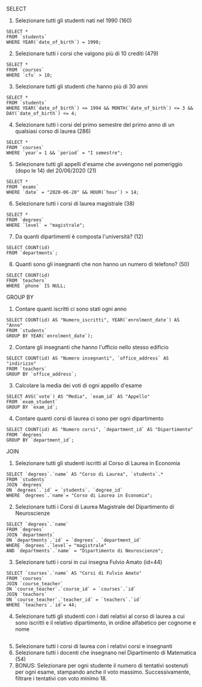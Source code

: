 SELECT

1. Selezionare tutti gli studenti nati nel 1990 (160)

```
SELECT *
FROM `students`
WHERE YEAR(`date_of_birth`) = 1990;
```

2. Selezionare tutti i corsi che valgono più di 10 crediti (479)

```
SELECT *
FROM `courses`
WHERE `cfu` > 10;
```

3. Selezionare tutti gli studenti che hanno più di 30 anni

```
SELECT *
FROM `students`
WHERE YEAR(`date_of_birth`) <= 1994 && MONTH(`date_of_birth`) <= 3 && DAY(`date_of_birth`) <= 4;
```

4. Selezionare tutti i corsi del primo semestre del primo anno di un qualsiasi corso di laurea (286)

```
SELECT * 
FROM `courses`
WHERE `year`= 1 && `period` = "I semestre";
```

5. Selezionare tutti gli appelli d'esame che avvengono nel pomeriggio (dopo le 14) del 20/06/2020 (21)

```
SELECT * 
FROM `exams`
WHERE `date` = "2020-06-20" && HOUR(`hour`) > 14;
```

6. Selezionare tutti i corsi di laurea magistrale (38)

```
SELECT * 
FROM `degrees`
WHERE `level` = "magistrale";
```

7. Da quanti dipartimenti è composta l'università? (12)

```
SELECT COUNT(id) 
FROM `departments`;
```

8. Quanti sono gli insegnanti che non hanno un numero di telefono? (50)

```
SELECT COUNT(id) 
FROM `teachers`
WHERE `phone` IS NULL;
```

GROUP BY

1. Contare quanti iscritti ci sono stati ogni anno

```
SELECT COUNT(id) AS "Numero_iscritti", YEAR(`enrolment_date`) AS "Anno"
FROM `students`
GROUP BY YEAR(`enrolment_date`);
```

2. Contare gli insegnanti che hanno l'ufficio nello stesso edificio

```
SELECT COUNT(id) AS "Numero insegnanti", `office_address` AS "indirizzo"
FROM `teachers`
GROUP BY `office_address`;
```

3. Calcolare la media dei voti di ogni appello d'esame

```
SELECT AVG(`vote`) AS "Media", `exam_id` AS "Appello"
FROM `exam_student`
GROUP BY `exam_id`;
```

4. Contare quanti corsi di laurea ci sono per ogni dipartimento

```
SELECT COUNT(id) AS "Numero corsi", `department_id` AS "Dipartimento"
FROM `degrees`
GROUP BY `department_id`;
```

JOIN

1. Selezionare tutti gli studenti iscritti al Corso di Laurea in Economia

```
SELECT `degrees`.`name` AS "Corso di Laurea", `students`.*
FROM `students`
JOIN `degrees`
ON `degrees`.`id` = `students`. `degree_id`
WHERE `degrees`.`name`= "Corso di Laurea in Economia";
```

2. Selezionare tutti i Corsi di Laurea Magistrale del Dipartimento di Neuroscienze

```
SELECT `degrees`.`name`
FROM `degrees`
JOIN `departments`
ON `departments`.`id` = `degrees`. `department_id`
WHERE `degrees`.`level`= "magistrale"
AND `departments`.`name` = "Dipartimento di Neuroscienze";
```

3. Selezionare tutti i corsi in cui insegna Fulvio Amato (id=44)

```
SELECT `courses`.`name` AS "Corsi di Fulvio Amato"
FROM `courses`
JOIN `course_teacher`
ON `course_teacher`.`course_id` = `courses`.`id`
JOIN `teachers`
ON `course_teacher`.`teacher_id` = `teachers`.`id`
WHERE `teachers`.`id`= 44;
```

4. Selezionare tutti gli studenti con i dati relativi al corso di laurea a cui sono iscritti e il relativo dipartimento, in ordine alfabetico per cognome e nome

```

```

5. Selezionare tutti i corsi di laurea con i relativi corsi e insegnanti
6. Selezionare tutti i docenti che insegnano nel Dipartimento di Matematica (54)
7. BONUS: Selezionare per ogni studente il numero di tentativi sostenuti per ogni esame, stampando anche il voto massimo. Successivamente, filtrare i tentativi con voto minimo 18.